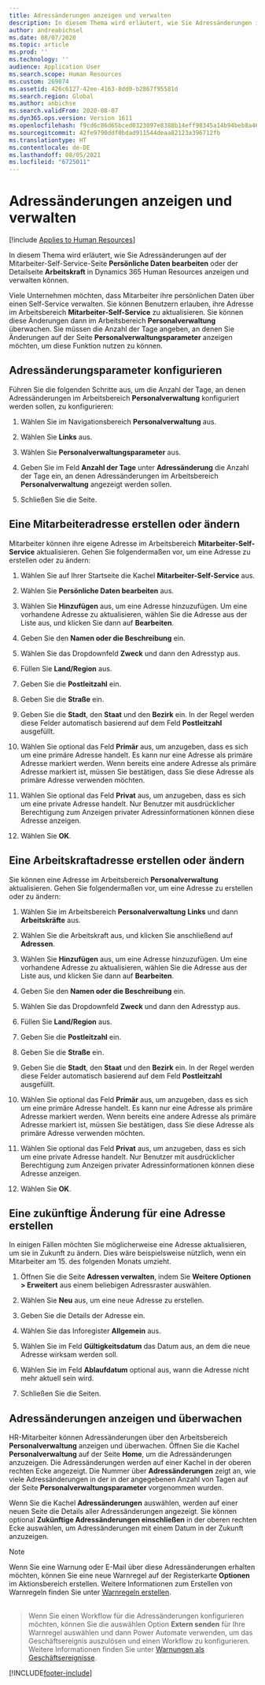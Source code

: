 ```yaml
---
title: Adressänderungen anzeigen und verwalten
description: In diesem Thema wird erläutert, wie Sie Adressänderungen in Dynamics 365 Human Resources anzeigen und verwalten können.
author: andreabichsel
ms.date: 08/07/2020
ms.topic: article
ms.prod: ''
ms.technology: ''
audience: Application User
ms.search.scope: Human Resources
ms.custom: 269074
ms.assetid: 426c6127-42ee-4163-8dd0-b2867f95581d
ms.search.region: Global
ms.author: anbichse
ms.search.validFrom: 2020-08-07
ms.dyn365.ops.version: Version 1611
ms.openlocfilehash: f9cd6c86d65bced0323097e8388b14eff98345a14b94beb8a469c8c5f482c36b
ms.sourcegitcommit: 42fe9790ddf0bdad911544deaa82123a396712fb
ms.translationtype: HT
ms.contentlocale: de-DE
ms.lasthandoff: 08/05/2021
ms.locfileid: "6725011"
---
```

# <a name="view-and-manage-address-changes"></a>Adressänderungen anzeigen und verwalten

[!include [Applies to Human Resources](../includes/applies-to-hr.md)]

In diesem Thema wird erläutert, wie Sie Adressänderungen auf der Mitarbeiter-Self-Service-Seite **Persönliche Daten bearbeiten** oder der Detailseite **Arbeitskraft** in Dynamics 365 Human Resources anzeigen und verwalten können.

Viele Unternehmen möchten, dass Mitarbeiter ihre persönlichen Daten über einen Self-Service verwalten. Sie können Benutzern erlauben, ihre Adresse im Arbeitsbereich **Mitarbeiter-Self-Service** zu aktualisieren. Sie können diese Änderungen dann im Arbeitsbereich **Personalverwaltung** überwachen. Sie müssen die Anzahl der Tage angeben, an denen Sie Änderungen auf der Seite **Personalverwaltungsparameter** anzeigen möchten, um diese Funktion nutzen zu können.

## <a name="configure-address-change-parameters"></a>Adressänderungsparameter konfigurieren

Führen Sie die folgenden Schritte aus, um die Anzahl der Tage, an denen Adressänderungen im Arbeitsbereich **Personalverwaltung** konfiguriert werden sollen, zu konfigurieren:

1. Wählen Sie im Navigationsbereich **Personalverwaltung** aus.

2. Wählen Sie **Links** aus.

3. Wählen Sie **Personalverwaltungsparameter** aus.

4. Geben Sie im Feld **Anzahl der Tage** unter **Adressänderung** die Anzahl der Tage ein, an denen Adressänderungen im Arbeitsbereich **Personalverwaltung** angezeigt werden sollen.

5. Schließen Sie die Seite.

## <a name="create-or-change-an-employee-address"></a>Eine Mitarbeiteradresse erstellen oder ändern

Mitarbeiter können ihre eigene Adresse im Arbeitsbereich **Mitarbeiter-Self-Service** aktualisieren. Gehen Sie folgendermaßen vor, um eine Adresse zu erstellen oder zu ändern:

1. Wählen Sie auf Ihrer Startseite die Kachel **Mitarbeiter-Self-Service** aus.

2. Wählen Sie **Persönliche Daten bearbeiten** aus.

3. Wählen Sie **Hinzufügen** aus, um eine Adresse hinzuzufügen. Um eine vorhandene Adresse zu aktualisieren, wählen Sie die Adresse aus der Liste aus, und klicken Sie dann auf **Bearbeiten**.

4. Geben Sie den **Namen oder die Beschreibung** ein.

5. Wählen Sie das Dropdownfeld **Zweck** und dann den Adresstyp aus.

6. Füllen Sie **Land/Region** aus.

7. Geben Sie die **Postleitzahl** ein.

8. Geben Sie die **Straße** ein.

9. Geben Sie die **Stadt**, den **Staat** und den **Bezirk** ein. In der Regel werden diese Felder automatisch basierend auf dem Feld **Postleitzahl** ausgefüllt.

10. Wählen Sie optional das Feld **Primär** aus, um anzugeben, dass es sich um eine primäre Adresse handelt. Es kann nur eine Adresse als primäre Adresse markiert werden. Wenn bereits eine andere Adresse als primäre Adresse markiert ist, müssen Sie bestätigen, dass Sie diese Adresse als primäre Adresse verwenden möchten.

11. Wählen Sie optional das Feld **Privat** aus, um anzugeben, dass es sich um eine private Adresse handelt. Nur Benutzer mit ausdrücklicher Berechtigung zum Anzeigen privater Adressinformationen können diese Adresse anzeigen.

12. Wählen Sie **OK**.

## <a name="create-or-change-a-worker-address"></a>Eine Arbeitskraftadresse erstellen oder ändern

Sie können eine Adresse im Arbeitsbereich **Personalverwaltung** aktualisieren. Gehen Sie folgendermaßen vor, um eine Adresse zu erstellen oder zu ändern:

1. Wählen Sie im Arbeitsbereich **Personalverwaltung** **Links** und dann **Arbeitskräfte** aus.

3. Wählen Sie die Arbeitskraft aus, und klicken Sie anschließend auf **Adressen**.

3. Wählen Sie **Hinzufügen** aus, um eine Adresse hinzuzufügen. Um eine vorhandene Adresse zu aktualisieren, wählen Sie die Adresse aus der Liste aus, und klicken Sie dann auf **Bearbeiten**.

4. Geben Sie den **Namen oder die Beschreibung** ein.

5. Wählen Sie das Dropdownfeld **Zweck** und dann den Adresstyp aus.

6. Füllen Sie **Land/Region** aus.

7. Geben Sie die **Postleitzahl** ein.

8. Geben Sie die **Straße** ein.

9. Geben Sie die **Stadt**, den **Staat** und den **Bezirk** ein. In der Regel werden diese Felder automatisch basierend auf dem Feld **Postleitzahl** ausgefüllt.

10. Wählen Sie optional das Feld **Primär** aus, um anzugeben, dass es sich um eine primäre Adresse handelt. Es kann nur eine Adresse als primäre Adresse markiert werden. Wenn bereits eine andere Adresse als primäre Adresse markiert ist, müssen Sie bestätigen, dass Sie diese Adresse als primäre Adresse verwenden möchten.

11. Wählen Sie optional das Feld **Privat** aus, um anzugeben, dass es sich um eine private Adresse handelt. Nur Benutzer mit ausdrücklicher Berechtigung zum Anzeigen privater Adressinformationen können diese Adresse anzeigen.

12. Wählen Sie **OK**.
 
## <a name="create-a-future-change-for-an-address"></a>Eine zukünftige Änderung für eine Adresse erstellen

In einigen Fällen möchten Sie möglicherweise eine Adresse aktualisieren, um sie in Zukunft zu ändern. Dies wäre beispielsweise nützlich, wenn ein Mitarbeiter am 15. des folgenden Monats umzieht.

1. Öffnen Sie die Seite **Adressen verwalten**, indem Sie **Weitere Optionen > Erweitert** aus einem beliebigen Adressraster auswählen.

2. Wählen Sie **Neu** aus, um eine neue Adresse zu erstellen.

3. Geben Sie die Details der Adresse ein.

4. Wählen Sie das Inforegister **Allgemein** aus.

5. Wählen Sie im Feld **Gültigkeitsdatum** das Datum aus, an dem die neue Adresse wirksam werden soll.

6. Wählen Sie im Feld **Ablaufdatum** optional aus, wann die Adresse nicht mehr aktuell sein wird.

7. Schließen Sie die Seiten.

## <a name="view-and-monitor-address-changes"></a>Adressänderungen anzeigen und überwachen

HR-Mitarbeiter können Adressänderungen über den Arbeitsbereich **Personalverwaltung** anzeigen und überwachen. Öffnen Sie die Kachel **Personalverwaltung** auf der Seite **Home**, um die Adressänderungen anzuzeigen. Die Adressänderungen werden auf einer Kachel in der oberen rechten Ecke angezeigt. Die Nummer über **Adressänderungen** zeigt an, wie viele Adressänderungen in der in der angegebenen Anzahl von Tagen auf der Seite **Personalverwaltungsparameter** vorgenommen wurden. 

Wenn Sie die Kachel **Adressänderungen** auswählen, werden auf einer neuen Seite die Details aller Adressänderungen angezeigt. Sie können optional **Zukünftige Adressänderungen einschließen** in der oberen rechten Ecke auswählen, um Adressänderungen mit einem Datum in der Zukunft anzuzeigen.

> [!NOTE]
> Wenn Sie eine Warnung oder E-Mail über diese Adressänderungen erhalten möchten, können Sie eine neue Warnregel auf der Registerkarte **Optionen** im Aktionsbereich erstellen. Weitere Informationen zum Erstellen von Warnregeln finden Sie unter [Warnregeln erstellen](../fin-ops-core/fin-ops/get-started/create-alerts.md).<br><br>

> Wenn Sie einen Workflow für die Adressänderungen konfigurieren möchten, können Sie die auswählen Option **Extern senden** für Ihre Warnregel auswählen und dann Power Automate verwenden, um das Geschäftsereignis auszulösen und einen Workflow zu konfigurieren. Weitere Informationen finden Sie unter [Warnungen als Geschäftsereignisse](../fin-ops-core/fin-ops/get-started/create-alerts.md#alerts-as-business-events).


[!INCLUDE[footer-include](../includes/footer-banner.md)]